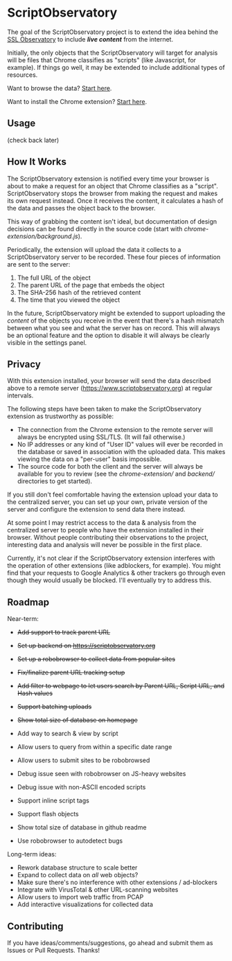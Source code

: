 ScriptObservatory
=================

The goal of the ScriptObservatory project is to extend the idea behind the 
[SSL Observatory](https://www.eff.org/observatory) to include **_live content_**
from the internet.

Initially, the only objects that the ScriptObservatory will target for analysis 
will be files that Chrome classifies as "scripts" (like Javascript, for example).
If things go well, it may be extended to include additional types of resources.

Want to browse the data? [Start here](https://www.scriptobservatory.org).

Want to install the Chrome extension? 
[Start here](https://github.com/andy11/ScriptObservatory#usage).


Usage
-----

(check back later)


How It Works
------------

The ScriptObservatory extension is notified every time your browser is about to
make a request for an object that Chrome classifies as a "script". ScriptObservatory
stops the browser from making the request and makes its own request instead.
Once it receives the content, it calculates a hash of the data and passes the object
back to the browser.

This way of grabbing the content isn't ideal, but documentation of design decisions 
can be found directly in the source code (start with *chrome-extension/background.js*).

Periodically, the extension will upload the data it collects to a ScriptObservatory
server to be recorded. These four pieces of information are sent to the server:
 1. The full URL of the object
 2. The parent URL of the page that embeds the object
 3. The SHA-256 hash of the retrieved content
 4. The time that you viewed the object

In the future, ScriptObservatory might be extended to support uploading the *content*
of the objects you receive in the event that there's a hash mismatch between what you 
see and what the server has on record. This will always be an optional feature and 
the option to disable it will always be clearly visible in the settings panel.


Privacy
-------

With this extension installed, your browser will send the data described above to a 
remote server (https://www.scriptobservatory.org) at regular intervals.

The following steps have been taken to make the ScriptObservatory extension as 
trustworthy as possible:
 - The connection from the Chrome extension to the remote server will always be encrypted 
   using SSL/TLS. (It will fail otherwise.)
 - No IP addresses or any kind of "User ID" values will ever be recorded in the database or 
   saved in association with the uploaded data. This makes viewing the data on a "per-user"
   basis impossible.
 - The source code for both the client and the server will always be available for you to 
   review (see the *chrome-extension/* and *backend/* directories to get started).

If you still don't feel comfortable having the extension upload your data to the centralized
server, you can set up your own, private version of the server and configure the extension 
to send data there instead.

At some point I may restrict access to the data & analysis from the centralized server 
to people who have the extension installed in their browser. Without people contributing 
their observations to the project, interesting data and analysis will never be possible 
in the first place.

Currently, it's not clear if the ScriptObservatory extension interferes with 
the operation of other extensions (like adblockers, for example). You might find that your 
requests to Google Analytics & other trackers go through even though they would 
usually be blocked. I'll eventually try to address this.


Roadmap
-------

Near-term:
 - ~~Add support to track parent URL~~
 - ~~Set up backend on https://scriptobservatory.org~~
 - ~~Set up a robobrowser to collect data from popular sites~~
 - ~~Fix/finalize parent URL tracking setup~~
 - ~~Add filter to webpage to let users search by Parent URL, Script URL, and Hash values~~
 - ~~Support batching uploads~~
 - ~~Show total size of database on homepage~~

 - Add way to search & view by script
 - Allow users to query from within a specific date range
 - Allow users to submit sites to be robobrowsed

 - Debug issue seen with robobrowser on JS-heavy websites
 - Debug issue with non-ASCII encoded scripts 

 - Support inline script tags
 - Support flash objects

 - Show total size of database in github readme

 - Use robobrowser to autodetect bugs

Long-term ideas:
 - Rework database structure to scale better
 - Expand to collect data on _all_ web objects?
 - Make sure there's no interference with other extensions / ad-blockers
 - Integrate with VirusTotal & other URL-scanning websites
 - Allow users to import web traffic from PCAP
 - Add interactive visualizations for collected data


Contributing
------------

If you have ideas/comments/suggestions, go ahead and submit them as Issues or Pull Requests. Thanks!


